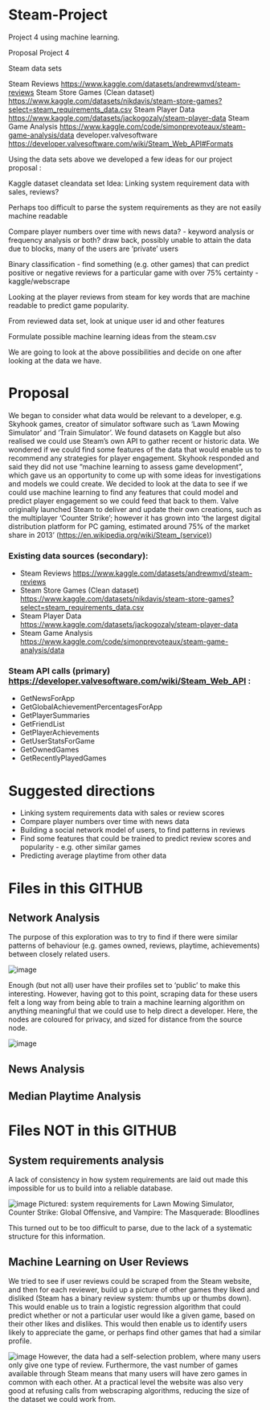 # Steam-Project
Project 4 using machine learning.

Proposal Project 4

Steam data sets

Steam Reviews
https://www.kaggle.com/datasets/andrewmvd/steam-reviews
Steam Store Games (Clean dataset)
https://www.kaggle.com/datasets/nikdavis/steam-store-games?select=steam_requirements_data.csv
Steam Player Data
https://www.kaggle.com/datasets/jackogozaly/steam-player-data
Steam Game Analysis
https://www.kaggle.com/code/simonprevoteaux/steam-game-analysis/data
developer.valvesoftware
https://developer.valvesoftware.com/wiki/Steam_Web_API#Formats

Using the data sets above we developed a few ideas for our project proposal : 

Kaggle dataset cleandata set Idea: Linking system requirement data with sales, reviews? 

Perhaps too difficult to parse the system requirements as they are not easily machine readable

Compare player numbers over time with news data? - keyword analysis or frequency analysis or both?
draw back, possibly unable to attain the data due to blocks, many of the users are ‘private’ users

Binary classification - find something (e.g. other games) that can predict positive or negative reviews for a particular game with over 75% certainty - kaggle/webscrape

Looking at the player reviews from steam for key words that are machine readable to predict game popularity.

From reviewed data set, look at unique user id and other features 

Formulate possible machine learning ideas from the steam.csv 

We are going to look at the above possibilities and decide on one after looking at the data we have.

# Proposal

We began to consider what data would be relevant to a developer, e.g. Skyhook games, creator of simulator software such as ‘Lawn Mowing Simulator’ and ‘Train Simulator’.
We found datasets on Kaggle but also realised we could use Steam’s own API to gather recent or historic data.
We wondered if we could find some features of the data that would enable us to recommend any strategies for player engagement.
Skyhook responded and said they did not use “machine learning to assess game development”, which gave us an opportunity to come up with some ideas for investigations and models we could create. 
We decided to look at the data to see if we could use machine learning to find any features that could model and predict player engagement so we could feed that back to them.
Valve originally launched Steam to deliver and update their own creations, such as the multiplayer ‘Counter Strike’; however it has grown into ‘the largest digital distribution platform for PC gaming, estimated around 75% of the market share in 2013’ (https://en.wikipedia.org/wiki/Steam_(service))

### Existing data sources (secondary):
* Steam Reviews https://www.kaggle.com/datasets/andrewmvd/steam-reviews 
* Steam Store Games (Clean dataset) https://www.kaggle.com/datasets/nikdavis/steam-store-games?select=steam_requirements_data.csv 
* Steam Player Data https://www.kaggle.com/datasets/jackogozaly/steam-player-data 
* Steam Game Analysis https://www.kaggle.com/code/simonprevoteaux/steam-game-analysis/data 

### Steam API calls (primary) https://developer.valvesoftware.com/wiki/Steam_Web_API :
* GetNewsForApp
* GetGlobalAchievementPercentagesForApp
* GetPlayerSummaries
* GetFriendList
* GetPlayerAchievements
* GetUserStatsForGame
* GetOwnedGames
* GetRecentlyPlayedGames

# Suggested directions

* Linking system requirements data with sales or review scores
* Compare player numbers over time with news data
* Building a social network model of users, to find patterns in reviews
* Find some features that could be trained to predict review scores and popularity - e.g. other similar games
* Predicting average playtime from other data



# Files in this GITHUB

## Network Analysis

The purpose of this exploration was to try to find if there were similar patterns of behaviour (e.g. games owned, reviews, playtime, achievements) between closely related users. 

![image](https://user-images.githubusercontent.com/98031776/187021094-e3110c81-7763-47cd-a2cf-42b1d0881b05.png)


Enough (but not all) user have their profiles set to ‘public’ to make this interesting. However, having got to this point, scraping data for these users felt a long way from being able to train a machine learning algorithm on anything meaningful that we could use to help direct a developer. Here, the nodes are coloured for privacy, and sized for distance from the source node.


![image](https://user-images.githubusercontent.com/98031776/187021107-7b29d5b0-3255-46a0-b8c0-1a50d34e1c53.png)



## News Analysis

## Median Playtime Analysis






# Files NOT in this GITHUB

## System requirements analysis

A lack of consistency in how system requirements are laid out made this impossible for us to build into a reliable database.

![image](https://user-images.githubusercontent.com/98031776/187021249-8a78ff07-233f-49ad-a08f-1e9723b36552.png)
Pictured: system requirements for Lawn Mowing Simulator, Counter Strike: Global Offensive, and Vampire: The Masquerade: Bloodlines

This turned out to be too difficult to parse, due to the lack of a systematic structure for this information.


## Machine Learning on User Reviews
We tried to see if user reviews could be scraped from the Steam website, and then for each reviewer, build up a picture of other games they liked and disliked (Steam has a binary review system: thumbs up or thumbs down). This would enable us to train a logistic regression algorithm that could predict whether or not a particular user would like a given game, based on their other likes and dislikes. This would then enable us to identify users likely to appreciate the game, or perhaps find other games that had a similar profile.


![image](https://user-images.githubusercontent.com/98031776/187021214-c7aacfe2-4788-4a48-9850-79dfc5520ac6.png)
However, the data had a self-selection problem, where many users only give one type of review. Furthermore, the vast number of games available through Steam means that many users will have zero games in common with each other.
At a practical level the website was also very good at refusing calls from webscraping algorithms, reducing the size of the dataset we could work from.

